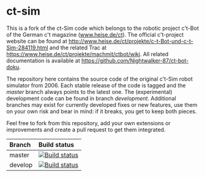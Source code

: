 # ct-sim
This is a fork of the ct-Sim code which belongs to the robotic project c't-Bot of the German c't magazine (www.heise.de/ct).
The official c't-project website can be found at http://www.heise.de/ct/projekte/c-t-Bot-und-c-t-Sim-284119.html and the related Trac at https://www.heise.de/ct/projekte/machmit/ctbot/wiki. All related documentation is available at https://github.com/Nightwalker-87/ct-bot-doku.

The repository here contains the source code of the original c't-Sim robot simulator from 2006. Each stable release of the code is tagged and the *master* branch always points to the latest one. The (experimental) development code can be found in branch *development*. Additional branches may exist for currently developed fixes or new features, use them on your own risk and bear in mind: if it breaks, you get to keep both pieces.

Feel free to fork from this repository, add your own extensions or improvements and create a pull request to get them integrated.

| Branch              | Build status  |
|:------------------- |:------------- |
| master              | [![Build status](https://travis-ci.org/tsandmann/ct-sim.svg?branch=master "Build status of branch master")](https://travis-ci.org/tsandmann/ct-sim) |
| develop             | [![Build status](https://travis-ci.org/tsandmann/ct-sim.svg?branch=develop "Build status of branch develop")](https://travis-ci.org/tsandmann/ct-sim) |
